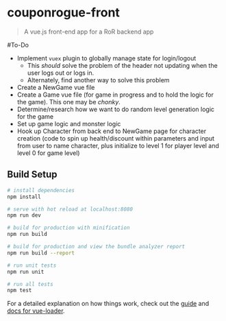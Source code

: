 # couponrogue-front

> A vue.js front-end app for a RoR backend app

#To-Do
* Implement `vuex` plugin to globally manage state for login/logout
    - This *should* solve the problem of the header not updating when the user logs out or logs in.
    - Alternately, find another way to solve this problem
* Create a NewGame vue file
* Create a Game vue file (for game in progress and to hold the logic for the game). This one may be _chonky_.
* Determine/research how we want to do random level generation logic for the game
* Set up game logic and monster logic
* Hook up Character from back end to NewGame page for character creation (code to spin up health/discount within parameters and input from user to name character, plus initialize to level 1 for player level and level 0 for game level)



## Build Setup

``` bash
# install dependencies
npm install

# serve with hot reload at localhost:8080
npm run dev

# build for production with minification
npm run build

# build for production and view the bundle analyzer report
npm run build --report

# run unit tests
npm run unit

# run all tests
npm test
```

For a detailed explanation on how things work, check out the [guide](http://vuejs-templates.github.io/webpack/) and [docs for vue-loader](http://vuejs.github.io/vue-loader).
